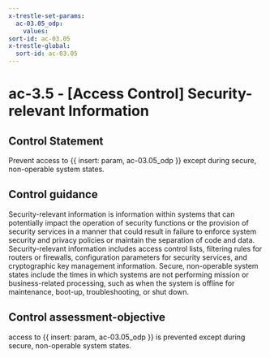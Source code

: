 ```yaml
---
x-trestle-set-params:
  ac-03.05_odp:
    values:
sort-id: ac-03.05
x-trestle-global:
  sort-id: ac-03.05
---
```


# ac-3.5 - \[Access Control\] Security-relevant Information

## Control Statement

Prevent access to {{ insert: param, ac-03.05_odp }} except during secure, non-operable system states.

## Control guidance

Security-relevant information is information within systems that can potentially impact the operation of security functions or the provision of security services in a manner that could result in failure to enforce system security and privacy policies or maintain the separation of code and data. Security-relevant information includes access control lists, filtering rules for routers or firewalls, configuration parameters for security services, and cryptographic key management information. Secure, non-operable system states include the times in which systems are not performing mission or business-related processing, such as when the system is offline for maintenance, boot-up, troubleshooting, or shut down.

## Control assessment-objective

access to {{ insert: param, ac-03.05_odp }} is prevented except during secure, non-operable system states.
